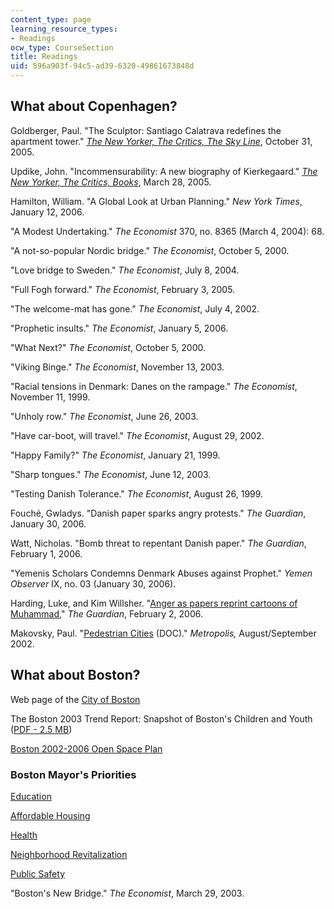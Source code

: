 ```yaml
---
content_type: page
learning_resource_types:
- Readings
ocw_type: CourseSection
title: Readings
uid: 596a903f-94c5-ad39-6320-49861673848d
---
```


What about Copenhagen?
----------------------

Goldberger, Paul. "The Sculptor: Santiago Calatrava redefines the apartment tower." [_The New Yorker, The Critics, The Sky Line_](http://www.newyorker.com/archive/2005/03/28/050328crbo_books), October 31, 2005.

Updike, John. "Incommensurability: A new biography of Kierkegaard." [_The New Yorker, The Critics, Books_](http://www.newyorker.com/archive/2005/03/28/050328crbo_books), March 28, 2005.

Hamilton, William. "A Global Look at Urban Planning." _New York Times_, January 12, 2006.

"A Modest Undertaking." _The Economist_ 370, no. 8365 (March 4, 2004): 68.

"A not-so-popular Nordic bridge." _The Economist_, October 5, 2000.

"Love bridge to Sweden." _The Economist_, July 8, 2004.

"Full Fogh forward." _The Economist_, February 3, 2005.

"The welcome-mat has gone." _The Economist_, July 4, 2002.

"Prophetic insults." _The Economist_, January 5, 2006.

"What Next?" _The Economist_, October 5, 2000.

"Viking Binge." _The Economist_, November 13, 2003.

"Racial tensions in Denmark: Danes on the rampage." _The Economist_, November 11, 1999.

"Unholy row." _The Economist_, June 26, 2003.

"Have car-boot, will travel." _The Economist_, August 29, 2002.

"Happy Family?" _The Economist_, January 21, 1999.

"Sharp tongues." _The Economist_, June 12, 2003.

"Testing Danish Tolerance." _The Economist_, August 26, 1999.

Fouché, Gwladys. "Danish paper sparks angry protests." _The Guardian_, January 30, 2006.

Watt, Nicholas. "Bomb threat to repentant Danish paper." _The Guardian_, February 1, 2006.

"Yemenis Scholars Condemns Denmark Abuses against Prophet." _Yemen Observer_ IX, no. 03 (January 30, 2006).

Harding, Luke, and Kim Willsher. "[Anger as papers reprint cartoons of Muhammad](http://www.guardian.co.uk/religion/Story/0,,1700224,00.html)," _The Guardian_, February 2, 2006.

Makovsky, Paul. "[Pedestrian Cities](https://www.douban.com/note/103713512/) (DOC)." _Metropolis,_ August/September 2002.

What about Boston?
------------------

Web page of the [City of Boston](http://www.cityofboston.gov/mayor/default.asp)

The Boston 2003 Trend Report: Snapshot of Boston's Children and Youth ([PDF - 2.5 MB](http://www.cityofboston.gov/TridionImages/trend_report_tcm1-1420.pdf))

[Boston 2002-2006 Open Space Plan](https://www.cityofboston.gov/Parks/openspace/2002_2006.asp)

### Boston Mayor's Priorities

[Education](http://www.cityofboston.gov/mayor/priorities.asp)

[Affordable Housing](http://www.cityofboston.gov/mayor/priorities.asp)

[Health](http://www.cityofboston.gov/mayor/priorities.asp)

[Neighborhood Revitalization](http://www.cityofboston.gov/mayor/priorities.asp)

[Public Safety](http://www.cityofboston.gov/mayor/priorities.asp)

"Boston's New Bridge." _The Economist_, March 29, 2003.